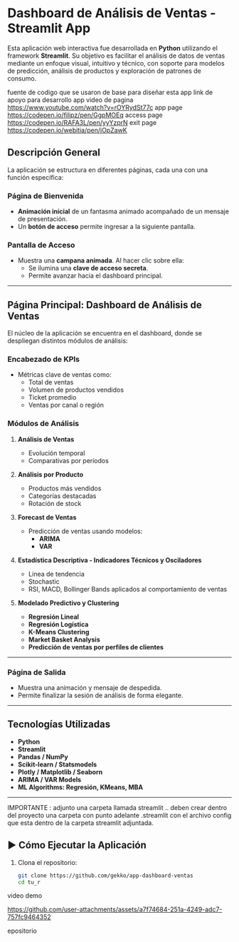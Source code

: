 #  Dashboard de Análisis de Ventas - Streamlit App

Esta aplicación web interactiva fue desarrollada en **Python** utilizando el framework **Streamlit**. Su objetivo es facilitar el análisis de datos de ventas mediante un enfoque visual, intuitivo y técnico, con soporte para modelos de predicción, análisis de productos y exploración de patrones de consumo.

fuente de codigo que se usaron de base para diseñar esta app
link de apoyo para desarrollo app
video de pagina 
https://www.youtube.com/watch?v=rOYRydSt77c
app page
https://codepen.io/filipz/pen/GgpMOEq
access page
https://codepen.io/RAFA3L/pen/yyYzprN
exit page
https://codepen.io/webitia/pen/jOpZawK


##  Descripción General

La aplicación se estructura en diferentes páginas, cada una con una función específica:

###  Página de Bienvenida

- **Animación inicial** de un fantasma animado acompañado de un mensaje de presentación.
- Un **botón de acceso** permite ingresar a la siguiente pantalla.

###  Pantalla de Acceso

- Muestra una **campana animada**. Al hacer clic sobre ella:
  - Se ilumina una **clave de acceso secreta**.
  - Permite avanzar hacia el dashboard principal.

---

## Página Principal: Dashboard de Análisis de Ventas

El núcleo de la aplicación se encuentra en el dashboard, donde se despliegan distintos módulos de análisis:

### Encabezado de KPIs
- Métricas clave de ventas como:
  - Total de ventas
  - Volumen de productos vendidos
  - Ticket promedio
  - Ventas por canal o región

### Módulos de Análisis

1. **Análisis de Ventas**
   - Evolución temporal
   - Comparativas por períodos

2. **Análisis por Producto**
   - Productos más vendidos
   - Categorías destacadas
   - Rotación de stock

3. **Forecast de Ventas**
   - Predicción de ventas usando modelos:
     - **ARIMA**
     - **VAR**

4. **Estadística Descriptiva - Indicadores Técnicos y Osciladores**
   - Linea de tendencia
   - Stochastic 
   - RSI, MACD, Bollinger Bands aplicados al comportamiento de ventas

5. **Modelado Predictivo y Clustering**
   - **Regresión Lineal**
   - **Regresión Logística**
   - **K-Means Clustering**
   - **Market Basket Analysis**
   - **Predicción de ventas por perfiles de clientes**

---

### Página de Salida

- Muestra una animación y mensaje de despedida.
- Permite finalizar la sesión de análisis de forma elegante.

---

## Tecnologías Utilizadas

- **Python**
- **Streamlit**
- **Pandas / NumPy**
- **Scikit-learn / Statsmodels**
- **Plotly / Matplotlib / Seaborn**
- **ARIMA / VAR Models**
- **ML Algorithms: Regresión, KMeans, MBA**

---
IMPORTANTE : adjunto una carpeta llamada streamlit .. deben crear dentro del proyecto una carpeta con punto adelante  .streamlit con el archivo config que esta dentro de la carpeta streamlit adjuntada.

## ▶️ Cómo Ejecutar la Aplicación

1. Clona el repositorio:
   ```bash
   git clone https://github.com/gekko/app-dashboard-ventas
   cd tu_r

video demo 



https://github.com/user-attachments/assets/a7f74684-251a-4249-adc7-757fc9464352






   epositorio
